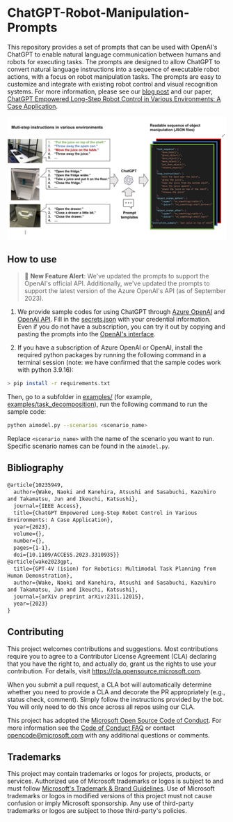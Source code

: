 # ChatGPT-Robot-Manipulation-Prompts

This repository provides a set of prompts that can be used with OpenAI's ChatGPT to enable natural language communication between humans and robots for executing tasks. The prompts are designed to allow ChatGPT to convert natural language instructions into a sequence of executable robot actions, with a focus on robot manipulation tasks. The prompts are easy to customize and integrate with existing robot control and visual recognition systems.
For more information, please see our [blog post](https://www.microsoft.com/en-us/research/group/applied-robotics-research/articles/gpt-models-meet-robotic-applications-long-step-robot-control-in-various-environments/) and our paper, [ChatGPT Empowered Long-Step Robot Control in Various Environments: A Case Application](https://ieeexplore.ieee.org/document/10235949).


![overview](./img/overview.jpg)
## How to use
> 🚀 **New Feature Alert**: We've updated the prompts to support the OpenAI's official API. Additionally, we've updated the prompts to support the latest version of the Azure OpenAI's API (as of September 2023).
1. We provide sample codes for using ChatGPT through [Azure OpenAI](https://learn.microsoft.com/en-us/azure/cognitive-services/openai/overview) and [OpenAI API](https://platform.openai.com/docs/api-reference). Fill in the [secrets.json](./secrets.json) with your credential information. Even if you do not have a subscription, you can try it out by copying and pasting the prompts into the [OpenAI's interface](https://chat.openai.com/).

2. If you have a subscription of Azure OpenAI or OpenAI, install the required python packages by running the following command in a terminal session (note: we have confirmed that the sample codes work with python 3.9.16):
```bash
> pip install -r requirements.txt
```
Then, go to a subfolder in [examples/](./examples) (for example, [examples/task_decomposition](./examples/task_decomposition)), run the following command to run the sample code:
```bash
python aimodel.py --scenarios <scenario_name>
```
Replace `<scenario_name>` with the name of the scenario you want to run. Specific scenario names can be found in the `aimodel.py`.

## Bibliography
```
@article{10235949,
  author={Wake, Naoki and Kanehira, Atsushi and Sasabuchi, Kazuhiro and Takamatsu, Jun and Ikeuchi, Katsushi},
  journal={IEEE Access}, 
  title={ChatGPT Empowered Long-Step Robot Control in Various Environments: A Case Application}, 
  year={2023},
  volume={},
  number={},
  pages={1-1},
  doi={10.1109/ACCESS.2023.3310935}}
@article{wake2023gpt,
  title={GPT-4V (ision) for Robotics: Multimodal Task Planning from Human Demonstration},
  author={Wake, Naoki and Kanehira, Atsushi and Sasabuchi, Kazuhiro and Takamatsu, Jun and Ikeuchi, Katsushi},
  journal={arXiv preprint arXiv:2311.12015},
  year={2023}
}
```

## Contributing

This project welcomes contributions and suggestions.  Most contributions require you to agree to a
Contributor License Agreement (CLA) declaring that you have the right to, and actually do, grant us
the rights to use your contribution. For details, visit https://cla.opensource.microsoft.com.

When you submit a pull request, a CLA bot will automatically determine whether you need to provide
a CLA and decorate the PR appropriately (e.g., status check, comment). Simply follow the instructions
provided by the bot. You will only need to do this once across all repos using our CLA.

This project has adopted the [Microsoft Open Source Code of Conduct](https://opensource.microsoft.com/codeofconduct/).
For more information see the [Code of Conduct FAQ](https://opensource.microsoft.com/codeofconduct/faq/) or
contact [opencode@microsoft.com](mailto:opencode@microsoft.com) with any additional questions or comments.

## Trademarks

This project may contain trademarks or logos for projects, products, or services. Authorized use of Microsoft 
trademarks or logos is subject to and must follow 
[Microsoft's Trademark & Brand Guidelines](https://www.microsoft.com/en-us/legal/intellectualproperty/trademarks/usage/general).
Use of Microsoft trademarks or logos in modified versions of this project must not cause confusion or imply Microsoft sponsorship.
Any use of third-party trademarks or logos are subject to those third-party's policies.

